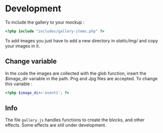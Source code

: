 # Development

To include the gallery to your mockup : 

```php
<?php include "includes/gallery-items.php" ?>
```
To add images you just have to add a new directory in *static/img/* and copy your images in it.

## Change variable 

In the code the images are collected with the glob function, insert the *$image_dir* variable in the path.
Png and Jpg files are accepted.
To change this variable : 
```php 
<?php $image_dir='event1'; ?>
```

## Info

The file `gallery.js` handles functions to create the blocks, and other effects. Some effects
are still under development. 
